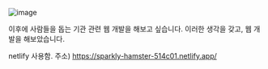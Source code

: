 ![image](https://github.com/7SH7/DonationList/assets/97334714/5ea32f6e-5d87-41c8-b2d1-9798074195cf)

이후에 사람들을 돕는 기관 관련 웹 개발을 해보고 싶습니다. 이러한 생각을 갖고, 웹 개발을 해보았습니다.

netlify 사용함.
주소) https://sparkly-hamster-514c01.netlify.app/
